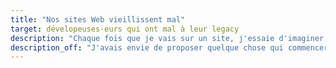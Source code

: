 ```yaml
---
title: "Nos sites Web vieillissent mal"
target: dévelopeuses·eurs qui ont mal à leur legacy
description: "Chaque fois que je vais sur un site, j'essaie d'imaginer ce qui se passerait si j'étais, en fait, dans un magasin physique. Parfois, les résultats sont surprenants. D'autre fois, ils permettent de comprendre comment le e-commerce pourrait évoluer pour mieux satisfaire ses clients. Que se passerait-il si on transposait les pratiques du e-commerce aux commerces physiques ? Et si on discutait un peu des pratiques du e-commerce aujourd'hui ? "
description_off: "J'avais envie de proposer quelque chose qui commencerait sur un ton humoristique, sur la base d'une court article publié en janvier https://borisschapira.com/2017/01/j-entre-dans-un-magasin/, agrémenté d'exemples concrets de mauvaises pratiques ou de pratiques qui sont communément admises mais, quand on les interroge avec du bon sens, assez ridicules. Dans un deuxième temps, je procéderai à l'exercice inverse : analyse des bonnes pratiques du commerces physiques et estimation des tendances qui pourraient, demain, le bouleverser par le biais du Web. Conclusion : le commerce reste du commerce, c'est-à-dire l'établissement d'une relation de confiance entre deux parties. Le Web a tout intérêt de s'inspirer de la façon dont le commerce se pratique depuis des millénaires, tout comme le commerce a tout intérêt à se renouveler en tirant partie de possibilité du Web."
---
```

